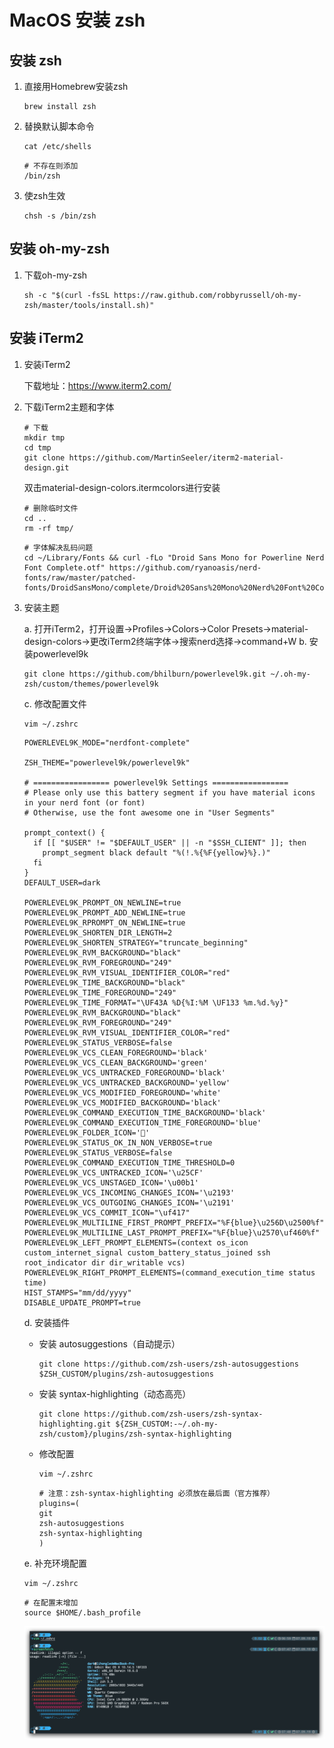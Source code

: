 # MacOS 安装 zsh

## 安装 zsh

1.  直接用Homebrew安装zsh

    ```命令
    brew install zsh
    ```

2.  替换默认脚本命令

    ```命令
    cat /etc/shells
    ```

    ```内容
    # 不存在则添加
    /bin/zsh
    ```

3.  使zsh生效

    ```命令
    chsh -s /bin/zsh
    ```

## 安装 oh-my-zsh

1.  下载oh-my-zsh

    ```命令
    sh -c "$(curl -fsSL https://raw.github.com/robbyrussell/oh-my-zsh/master/tools/install.sh)"
    ```

## 安装 iTerm2

1.  安装iTerm2

    下载地址：https://www.iterm2.com/

2.  下载iTerm2主题和字体

    ```命令
    # 下载
    mkdir tmp
    cd tmp
    git clone https://github.com/MartinSeeler/iterm2-material-design.git
    ```

    双击material-design-colors.itermcolors进行安装

    ```命令
    # 删除临时文件
    cd ..
    rm -rf tmp/
    ```
    ```命令
    # 字体解决乱码问题
    cd ~/Library/Fonts && curl -fLo "Droid Sans Mono for Powerline Nerd Font Complete.otf" https://github.com/ryanoasis/nerd-fonts/raw/master/patched-fonts/DroidSansMono/complete/Droid%20Sans%20Mono%20Nerd%20Font%20Complete.otf
    ```

3.  安装主题

    a.  打开iTerm2，打开设置->Profiles->Colors->Color Presets->material-design-colors->更改iTerm2终端字体->搜索nerd选择->command+W
    b.  安装powerlevel9k<br>
    
    ```命令
    git clone https://github.com/bhilburn/powerlevel9k.git ~/.oh-my-zsh/custom/themes/powerlevel9k
    ```

    c.  修改配置文件
        
    ```命令
    vim ~/.zshrc
    ```
        
    ```内容
    POWERLEVEL9K_MODE="nerdfont-complete"

    ZSH_THEME="powerlevel9k/powerlevel9k"

    # ================= powerlevel9k Settings =================
    # Please only use this battery segment if you have material icons in your nerd font (or font)
    # Otherwise, use the font awesome one in "User Segments"

    prompt_context() {
      if [[ "$USER" != "$DEFAULT_USER" || -n "$SSH_CLIENT" ]]; then
        prompt_segment black default "%(!.%{%F{yellow}%}.)"
      fi
    }
    DEFAULT_USER=dark

    POWERLEVEL9K_PROMPT_ON_NEWLINE=true
    POWERLEVEL9K_PROMPT_ADD_NEWLINE=true
    POWERLEVEL9K_RPROMPT_ON_NEWLINE=true
    POWERLEVEL9K_SHORTEN_DIR_LENGTH=2
    POWERLEVEL9K_SHORTEN_STRATEGY="truncate_beginning"
    POWERLEVEL9K_RVM_BACKGROUND="black"
    POWERLEVEL9K_RVM_FOREGROUND="249"
    POWERLEVEL9K_RVM_VISUAL_IDENTIFIER_COLOR="red"
    POWERLEVEL9K_TIME_BACKGROUND="black"
    POWERLEVEL9K_TIME_FOREGROUND="249"
    POWERLEVEL9K_TIME_FORMAT="\UF43A %D{%I:%M \UF133 %m.%d.%y}"
    POWERLEVEL9K_RVM_BACKGROUND="black"
    POWERLEVEL9K_RVM_FOREGROUND="249"
    POWERLEVEL9K_RVM_VISUAL_IDENTIFIER_COLOR="red"
    POWERLEVEL9K_STATUS_VERBOSE=false
    POWERLEVEL9K_VCS_CLEAN_FOREGROUND='black'
    POWERLEVEL9K_VCS_CLEAN_BACKGROUND='green'
    POWERLEVEL9K_VCS_UNTRACKED_FOREGROUND='black'
    POWERLEVEL9K_VCS_UNTRACKED_BACKGROUND='yellow'
    POWERLEVEL9K_VCS_MODIFIED_FOREGROUND='white'
    POWERLEVEL9K_VCS_MODIFIED_BACKGROUND='black'
    POWERLEVEL9K_COMMAND_EXECUTION_TIME_BACKGROUND='black'
    POWERLEVEL9K_COMMAND_EXECUTION_TIME_FOREGROUND='blue'
    POWERLEVEL9K_FOLDER_ICON=''
    POWERLEVEL9K_STATUS_OK_IN_NON_VERBOSE=true
    POWERLEVEL9K_STATUS_VERBOSE=false
    POWERLEVEL9K_COMMAND_EXECUTION_TIME_THRESHOLD=0
    POWERLEVEL9K_VCS_UNTRACKED_ICON='\u25CF'
    POWERLEVEL9K_VCS_UNSTAGED_ICON='\u00b1'
    POWERLEVEL9K_VCS_INCOMING_CHANGES_ICON='\u2193'
    POWERLEVEL9K_VCS_OUTGOING_CHANGES_ICON='\u2191'
    POWERLEVEL9K_VCS_COMMIT_ICON="\uf417"
    POWERLEVEL9K_MULTILINE_FIRST_PROMPT_PREFIX="%F{blue}\u256D\u2500%f"
    POWERLEVEL9K_MULTILINE_LAST_PROMPT_PREFIX="%F{blue}\u2570\uf460%f"
    POWERLEVEL9K_LEFT_PROMPT_ELEMENTS=(context os_icon custom_internet_signal custom_battery_status_joined ssh root_indicator dir dir_writable vcs)
    POWERLEVEL9K_RIGHT_PROMPT_ELEMENTS=(command_execution_time status time)
    HIST_STAMPS="mm/dd/yyyy"
    DISABLE_UPDATE_PROMPT=true
    ```
    
    d.  安装插件

    -   安装 autosuggestions（自动提示）
            
        ```命令
        git clone https://github.com/zsh-users/zsh-autosuggestions $ZSH_CUSTOM/plugins/zsh-autosuggestions
        ```

    -   安装 syntax-highlighting（动态高亮）
            
        ```命令
        git clone https://github.com/zsh-users/zsh-syntax-highlighting.git ${ZSH_CUSTOM:-~/.oh-my-zsh/custom}/plugins/zsh-syntax-highlighting
        ```

    -   修改配置

        ```命令
        vim ~/.zshrc
        ```
    
        ```内容
        # 注意：zsh-syntax-highlighting 必须放在最后面（官方推荐）
        plugins=(
        git
        zsh-autosuggestions
        zsh-syntax-highlighting
        )
        ```
    
    e.  补充环境配置

    ```命令
    vim ~/.zshrc
    ```

    ```内容
    # 在配置末增加
    source $HOME/.bash_profile
    ```

    ![效果图](images/02_3_e_1.png)<br>    